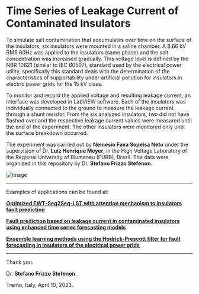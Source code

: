 # Time Series of Leakage Current of Contaminated Insulators

To simulate salt contamination that accumulates over time on the surface of the insulators, six insulators were mounted in a saline chamber. A 8.66 kV RMS 60Hz was applied to the insulators (same phase) and the salt concentration was increased gradually. This voltage level is defined by the NBR 10621 (similar to IEC 60507), standard used by the electrical power utility, specifically this standard deals with the determination of the characteristics of supportability under artificial pollution for insulators in electric power grids for the 15 kV class.

To monitor and record the applied voltage and resulting leakage current, an interface was developed in LabVIEW software. Each of the insulators was individually connected to the ground to measure the leakage current through a shunt resistor. From the six analyzed insulators, two did not have flashed over and the respective leakage current values were measured until the end of the experiment. The other insulators were monitored only until the surface breakdown occurred. 

The experiment was carried out by **Nemesio Fava Sopelsa Neto** under the supervision of Dr. **Luiz Henrique Meyer**, in the High Voltage Laboratory of the Regional University of Blumenau (FURB), Brazil. The data were organized in this repository by Dr. **Stefano Frizzo Stefenon**.

![image](https://user-images.githubusercontent.com/88292916/223122262-40c53b67-1953-4548-8773-98e50c6dd060.png)

---

Examples of applications can be found at:

**[Optimized EWT-Seq2Seq-LST with attention mechanism to insulators fault prediction](https://doi.org/10.3390/s23063202)**

**[Fault prediction based on leakage current in contaminated insulators using enhanced time series forecasting models](https://doi.org/10.3390/s22166121)**

**[Ensemble learning methods using the Hodrick-Prescott filter for fault forecasting in insulators of the electrical power grids](https://doi.org/10.1016/j.ijepes.2023.109269)**

---
Thank you.

Dr. **Stefano Frizzo Stefenon**.

Trento, Italy, April 10, 2023.
